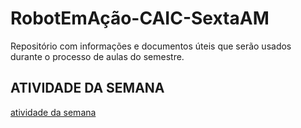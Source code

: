 # RobotEmAção-CAIC-SextaAM
Repositório com informações e documentos úteis que serão usados durante o processo de aulas do semestre.

## ATIVIDADE DA SEMANA

[atividade da semana](readmes/atividademontagem.md)
